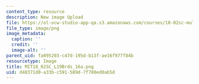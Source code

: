 ```yaml
---
content_type: resource
description: New image Upload
file: https://ol-ocw-studio-app-qa.s3.amazonaws.com/courses/18-02sc-multivariable-calculus-fall-2010/d48371d0a33bc591589d7f780ed0ab5d_MIT18_02SC_L19Brds_16a.png
file_type: image/png
image_metadata:
  caption: ''
  credit: ''
  image-alt: ''
parent_uid: fa095203-c47d-195d-b13f-ae16f977f84b
resourcetype: Image
title: MIT18_02SC_L19Brds_16a.png
uid: d48371d0-a33b-c591-589d-7f780ed0ab5d
---
```

